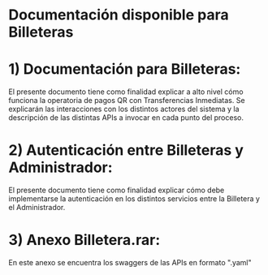# Documentación disponible para Billeteras

# 1) Documentación para Billeteras: 
El presente documento tiene como finalidad explicar a alto nivel cómo funciona la operatoria de pagos QR con Transferencias Inmediatas. Se explicarán las interacciones con los distintos actores del sistema y la descripción de las distintas APIs a invocar en cada punto del proceso.

# 2) Autenticación entre Billeteras y Administrador: 
El presente documento tiene como finalidad explicar cómo debe implementarse la autenticación en los distintos servicios entre la Billetera y el Administrador.

# 3) Anexo Billetera.rar: 
En este anexo se encuentra los swaggers de las APIs en formato ".yaml"
